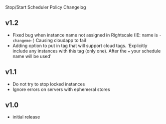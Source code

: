 Stop/Start Scheduler Policy Changelog


v1.2
-----
- Fixed bug when instance name not assigned in Rightscale (IE: name is `-changeme-`) Causing cloudapp to fail
- Adding option to put in tag that will support cloud tags.  'Explicitly include any instances with this tag (only one). After the `=` your schedule name will be used'

v1.1
-----
- Do not try to stop locked instances
- Ignore errors on servers with ephemeral stores

v1.0
-----
- initial release

